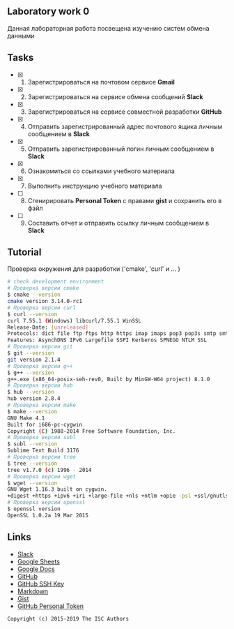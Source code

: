 ## Laboratory work 0

Данная лабораторная работа посвещена изучению систем обмена данными

## Tasks

- [x] 1. Зарегистрироваться на почтовом сервисе **Gmail**
- [x] 2. Зарегистрироваться на сервисе обмена сообщений **Slack**
- [x] 3. Зарегистрироваться на сервисе совместной разработки **GitHub**
- [x] 4. Отправить зарегистрированный адрес почтового ящика личным сообщением в **Slack**
- [x] 5. Отправить зарегистрированный логин личным сообщением в **Slack**
- [x] 6. Ознакомиться со ссылками учебного материала
- [x] 7. Выполнить инструкцию учебного материала
- [ ] 8. Сгенирировать **Personal Token** с правами **gist** и сохранить его в файл
- [ ] 9. Составить отчет и отправить ссылку личным сообщением в **Slack**

## Tutorial

Проверка окружения для разработки ('cmake', 'curl' и ... )

```sh
# check development environment
# Проверка версии cmake
$ cmake --version
cmake version 3.14.0-rc1
# Проверка версии curl
$ curl --version
curl 7.55.1 (Windows) libcurl/7.55.1 WinSSL
Release-Date: [unreleased]
Protocols: dict file ftp ftps http https imap imaps pop3 pop3s smtp smtps telnet tftp
Features: AsynchDNS IPv6 Largefile SSPI Kerberos SPNEGO NTLM SSL
# Проверка версии git
$ git --version
git version 2.1.4
# Проверка версии g++
$ g++ --version
g++.exe (x86_64-posix-seh-rev0, Built by MinGW-W64 project) 8.1.0
# Проверка версии hub
$ hub --version
hub version 2.8.4
# Проверка версии make
$ make --version
GNU Make 4.1
Built for i686-pc-cygwin
Copyright (C) 1988-2014 Free Software Foundation, Inc.
# Проверка версии subl
$ subl --version
Sublime Text Build 3176
# Проверка версии tree
$ tree --version
tree v1.7.0 (c) 1996 - 2014
# Проверка версии wget
$ wget --version
GNU Wget 1.16.3 built on cygwin.
+digest +https +ipv6 +iri +large-file +nls +ntlm +opie -psl +ssl/gnutls
# Проверка версии openssl
$ openssl version
OpenSSL 1.0.2a 19 Mar 2015

```

## Links

- [Slack](https://slack.com)
- [Google Sheets](https://www.google.ru/intl/ru/sheets/about/)
- [Google Docs](https://www.google.ru/intl/ru/docs/about/)
- [GitHub](https://github.com)
- [GitHub SSH Key](https://help.github.com/articles/generating-a-new-ssh-key-and-adding-it-to-the-ssh-agent/)
- [Markdown](https://stackedit.io)
- [Gist](https://gist.github.com)
- [GitHub Personal Token](https://github.com/settings/tokens/new)


```
Copyright (c) 2015-2019 The ISC Authors
```
